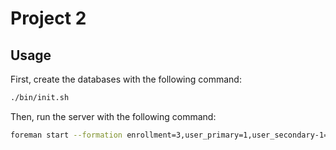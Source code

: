 # Project 2

## Usage

First, create the databases with the following command:

```bash
./bin/init.sh
```

Then, run the server with the following command:

```bash
foreman start --formation enrollment=3,user_primary=1,user_secondary-1=1,user_secondary-2=1user_krakend=1,enroll_krakend=1 
```

